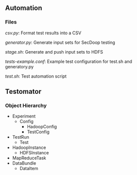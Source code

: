 Automation
----------

### Files
*csv.py*: Format test results into a CSV

*generator.py*: Generate input sets for SecDoop testing

*stage.sh*: Generate and push input sets to HDFS

*tests-example.conf*: Example test configuration for test.sh and
generatory.py

*test.sh*: Test automation script


Testomator
----------

### Object Hierarchy
* Experiment
  * Config
    * HadoopConfig
    * TestConfig
* TestRun
  * Test
* HadoopInstance
  * HDFSInstance
* MapReduceTask
* DataBundle
  * DataItem

